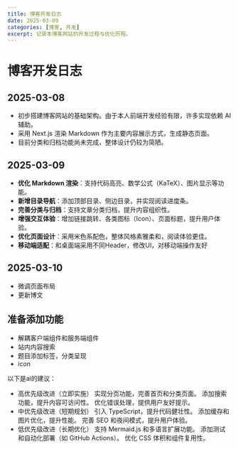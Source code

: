 ```yaml
---
title: 博客开发日志  
date: 2025-03-09  
categories: [博客, 开发]  
excerpt: 记录本博客网站的开发过程与优化历程。  
---
```


# 博客开发日志  

## 2025-03-08 
- 初步搭建博客网站的基础架构。由于本人前端开发经验有限，许多实现依赖 AI 辅助。  
- 采用 Next.js 渲染 Markdown 作为主要内容展示方式，生成静态页面。  
- 目前分类和归档功能尚未完成，整体设计仍较为简陋。  

## 2025-03-09 
- **优化 Markdown 渲染**：支持代码高亮、数学公式（KaTeX）、图片显示等功能。  
- **新增目录导航**：添加顶部目录、侧边目录，并实现阅读进度条。  
- **完善分类与归档**：支持文章分类归档，提升内容组织性。  
- **增强交互体验**：增加链接跳转、各类图标（Icon）、页面标题，提升用户体验。  
- **优化页面设计**：采用米色系配色，整体风格素雅柔和，阅读体验更佳。  
- **移动端适配**：和桌面端采用不同Header，修改UI，对移动端操作友好  

## 2025-03-10

- 微调页面布局
- 更新博文

## 准备添加功能
- 解耦客户端组件和服务端组件
- 站内内容搜索
- 题目添加标签，分类呈现
- icon

以下是ai的建议：
- 高优先级改进（立即实施）
实现分页功能，完善首页和分类页面。
添加搜索功能，提升内容可访问性。
优化错误处理，提供用户友好提示。
- 中优先级改进（短期规划）
引入 TypeScript，提升代码健壮性。
添加缓存和图片优化，提升性能。
完善 SEO 和夜间模式，提升用户体验。
- 低优先级改进（长期优化）
支持 Mermaid.js 和多语言扩展功能。
添加测试和自动化部署（如 GitHub Actions）。
优化 CSS 体积和组件复用性。